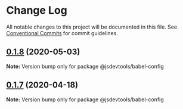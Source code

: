 # Change Log

All notable changes to this project will be documented in this file.
See [Conventional Commits](https://conventionalcommits.org) for commit guidelines.

## [0.1.8](https://github.com/jsdevtools/jsdevtools/compare/@jsdevtools/babel-config@0.1.7...@jsdevtools/babel-config@0.1.8) (2020-05-03)

**Note:** Version bump only for package @jsdevtools/babel-config





## [0.1.7](https://github.com/jsdevtools/jsdevtools/compare/@jsdevtools/babel-config@0.1.6...@jsdevtools/babel-config@0.1.7) (2020-04-18)

**Note:** Version bump only for package @jsdevtools/babel-config
